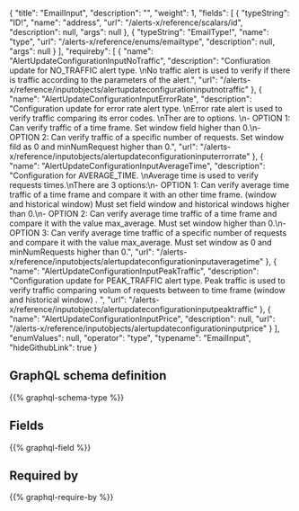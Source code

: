 {
  "title": "EmailInput",
  "description": "",
  "weight": 1,
  "fields": [
    {
      "typeString": "ID!",
      "name": "address",
      "url": "/alerts-x/reference/scalars/id",
      "description": null,
      "args": null
    },
    {
      "typeString": "EmailType!",
      "name": "type",
      "url": "/alerts-x/reference/enums/emailtype",
      "description": null,
      "args": null
    }
  ],
  "requireby": [
    {
      "name": "AlertUpdateConfigurationInputNoTraffic",
      "description": "Confiuration update for NO_TRAFFIC alert type. \nNo traffic alert is used to verify if there is traffic according to the parameters of the alert.",
      "url": "/alerts-x/reference/inputobjects/alertupdateconfigurationinputnotraffic"
    },
    {
      "name": "AlertUpdateConfigurationInputErrorRate",
      "description": "Configuration update for error rate alert type. \nError rate alert is used to verify traffic comparing its error codes. \nTher are to options. \n- OPTION 1: Can verify traffic of a time frame. Set window field higher than 0.\n- OPTION 2: Can verify traffic of a specific number of requests. Set window fild as 0 and minNumRequest higher than 0.",
      "url": "/alerts-x/reference/inputobjects/alertupdateconfigurationinputerrorrate"
    },
    {
      "name": "AlertUpdateConfigurationInputAverageTime",
      "description": "Configuration for AVERAGE_TIME. \nAverage time is used to verify requests times.\nThere are 3 options:\n- OPTION 1: Can verify average time traffic of a time frame and compare it with an other time frame. (window and historical window) Must set field window and historical windows higher than 0.\n- OPTION 2: Can verify average time traffic of a time frame and compare it with the value max_average. Must set window higher than 0.\n- OPTION 3: Can verify average time traffic of a specific number of requests and compare it with the value max_average. Must set window as 0 and minNumRequests higher than 0.",
      "url": "/alerts-x/reference/inputobjects/alertupdateconfigurationinputaveragetime"
    },
    {
      "name": "AlertUpdateConfigurationInputPeakTraffic",
      "description": "Configuration update for PEAK_TRAFFIC alert type. Peak traffic is used to verify traffic comparing volum of requests between to time frame (window and historical window) . ",
      "url": "/alerts-x/reference/inputobjects/alertupdateconfigurationinputpeaktraffic"
    },
    {
      "name": "AlertUpdateConfigurationInputPrice",
      "description": null,
      "url": "/alerts-x/reference/inputobjects/alertupdateconfigurationinputprice"
    }
  ],
  "enumValues": null,
  "operator": "type",
  "typename": "EmailInput",
  "hideGithubLink": true
}
## GraphQL schema definition

{{% graphql-schema-type %}}

## Fields

{{% graphql-field %}}

## Required by

{{% graphql-require-by %}}

